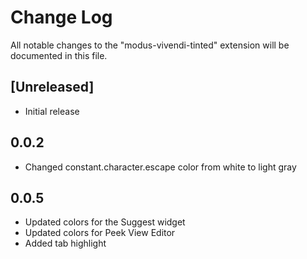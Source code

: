 # Change Log

All notable changes to the "modus-vivendi-tinted" extension will be documented in this file.

## [Unreleased]

- Initial release

## 0.0.2

- Changed constant.character.escape color from white to light gray

## 0.0.5

- Updated colors for the Suggest widget
- Updated colors for Peek View Editor
- Added tab highlight

